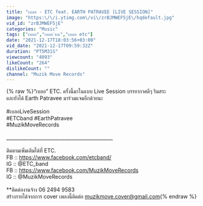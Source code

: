 ```yaml
---
title: "เบลอ - ETC feat. EARTH PATRAVEE [LIVE SESSION]"
image: "https:\/\/i.ytimg.com\/vi\/zrBJMWEF5jE\/hqdefault.jpg"
vid_id: "zrBJMWEF5jE"
categories: "Music"
tags: ["เบลอ","เบลอ ำะแ","เบลอ etc"]
date: "2021-12-17T18:03:56+03:00"
vid_date: "2021-12-17T09:59:32Z"
duration: "PT5M31S"
viewcount: "4093"
likeCount: "264"
dislikeCount: ""
channel: "Muzik Move Records"
---
```

{% raw %}“เบลอ” ETC. ครั้งนี้มาในแบบ Live Session บรรยากาศดีๆ ริมสระ <br />และยังได้ Earth Patravee มาร่วมแจมอีกด้วยนะ <br /><br />#เบลอLiveSession <br />#ETCband #EarthPatravee<br />#MuzikMoveRecords<br /><br />____________________________________________<br /><br />ติดตามเพิ่มเติมได้ที่ ETC.<br />FB :: <a rel="nofollow" target="blank" href="https://www.facebook.com/etcband/">https://www.facebook.com/etcband/</a><br />IG :: @ETC_band<br />FB :: <a rel="nofollow" target="blank" href="https://www.facebook.com/MuzikMoveRecords">https://www.facebook.com/MuzikMoveRecords</a><br />IG :: @MuzikMoveRecords<br /><br />**ติดต่องานจ้าง  06 2494 9583<br />สร้างรายได้จากการ cover เพลงนี้ติดต่อ muzikmove.cover@gmail.com{% endraw %}
